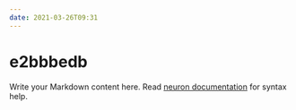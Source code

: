 ```yaml
---
date: 2021-03-26T09:31
---
```


# e2bbbedb

Write your Markdown content here. Read [neuron documentation](https://neuron.zettel.page/2011404.html) for syntax help.

